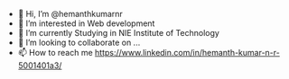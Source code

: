 - 👋 Hi, I’m @hemanthkumarnr
- 👀 I’m interested in Web development
- 🌱 I’m currently Studying in NIE Institute of Technology
- 💞️ I’m looking to collaborate on ...
- 📫 How to reach me https://www.linkedin.com/in/hemanth-kumar-n-r-5001401a3/
<!---
hemanth6361/hemanth6361 is a ✨ special ✨ repository because its `README.md` (this file) appears on your GitHub profile.
You can click the Preview link to take a look at your changes.
--->
